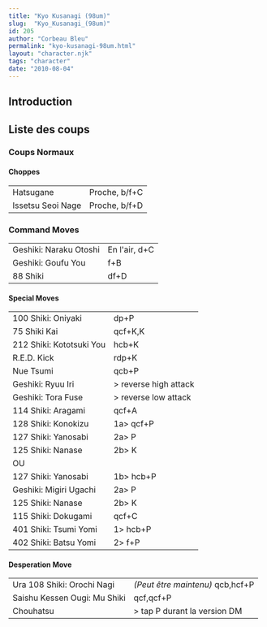 ```yaml
---
title: "Kyo Kusanagi (98um)"
slug:  "Kyo_Kusanagi_(98um)"
id: 205
author: "Corbeau Bleu"
permalink: "kyo-kusanagi-98um.html"
layout: "character.njk"
tags: "character"
date: "2010-08-04"
---
```


## Introduction

## Liste des coups

### Coups Normaux

#### Choppes

|                   |               |
|-------------------|---------------|
| Hatsugane         | Proche, b/f+C |
| Issetsu Seoi Nage | Proche, b/f+D |

### Command Moves

|                        |               |
|------------------------|---------------|
| Geshiki: Naraku Otoshi | En l'air, d+C |
| Geshiki: Goufu You     | f+B           |
| 88 Shiki               | df+D          |

#### Special Moves

|                          |                        |
|--------------------------|------------------------|
| 100 Shiki: Oniyaki       | dp+P                   |
| 75 Shiki Kai             | qcf+K,K                |
| 212 Shiki: Kototsuki You | hcb+K                  |
| R.E.D. Kick              | rdp+K                  |
| Nue Tsumi                | qcb+P                  |
| Geshiki: Ryuu Iri        | \> reverse high attack |
| Geshiki: Tora Fuse       | \> reverse low attack  |
| 114 Shiki: Aragami       | qcf+A                  |
| 128 Shiki: Konokizu      | 1a\> qcf+P             |
| 127 Shiki: Yanosabi      | 2a\> P                 |
| 125 Shiki: Nanase        | 2b\> K                 |
| OU                       |                        |
| 127 Shiki: Yanosabi      | 1b\> hcb+P             |
| Geshiki: Migiri Ugachi   | 2a\> P                 |
| 125 Shiki: Nanase        | 2b\> K                 |
| 115 Shiki: Dokugami      | qcf+C                  |
| 401 Shiki: Tsumi Yomi    | 1\> hcb+P              |
| 402 Shiki: Batsu Yomi    | 2\> f+P                |

#### Desperation Move

|                              |                                  |
|------------------------------|----------------------------------|
| Ura 108 Shiki: Orochi Nagi   | *(Peut être maintenu)* qcb,hcf+P |
| Saishu Kessen Ougi: Mu Shiki | qcf,qcf+P                        |
| Chouhatsu                    | \> tap P durant la version DM    |
